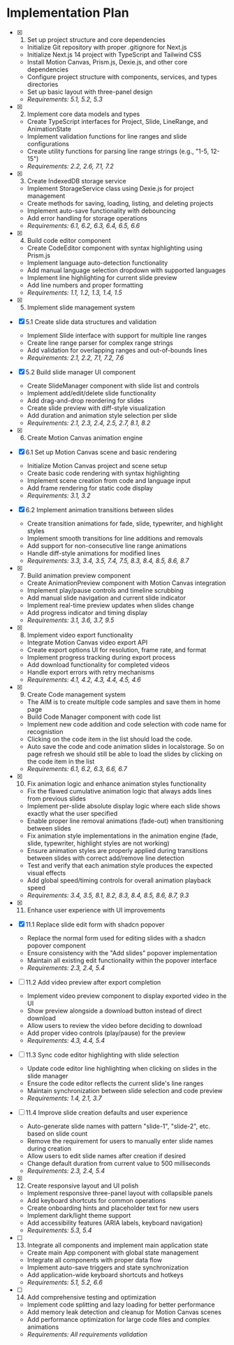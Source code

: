# Implementation Plan

- [x] 1. Set up project structure and core dependencies

  - Initialize Git repository with proper .gitignore for Next.js
  - Initialize Next.js 14 project with TypeScript and Tailwind CSS
  - Install Motion Canvas, Prism.js, Dexie.js, and other core dependencies
  - Configure project structure with components, services, and types directories
  - Set up basic layout with three-panel design
  - _Requirements: 5.1, 5.2, 5.3_

- [x] 2. Implement core data models and types

  - Create TypeScript interfaces for Project, Slide, LineRange, and AnimationState
  - Implement validation functions for line ranges and slide configurations
  - Create utility functions for parsing line range strings (e.g., "1-5, 12-15")
  - _Requirements: 2.2, 2.6, 7.1, 7.2_

- [x] 3. Create IndexedDB storage service

  - Implement StorageService class using Dexie.js for project management
  - Create methods for saving, loading, listing, and deleting projects
  - Implement auto-save functionality with debouncing
  - Add error handling for storage operations
  - _Requirements: 6.1, 6.2, 6.3, 6.4, 6.5, 6.6_

- [x] 4. Build code editor component

  - Create CodeEditor component with syntax highlighting using Prism.js
  - Implement language auto-detection functionality
  - Add manual language selection dropdown with supported languages
  - Implement line highlighting for current slide preview
  - Add line numbers and proper formatting
  - _Requirements: 1.1, 1.2, 1.3, 1.4, 1.5_

- [x] 5. Implement slide management system
- [x] 5.1 Create slide data structures and validation

  - Implement Slide interface with support for multiple line ranges
  - Create line range parser for complex range strings
  - Add validation for overlapping ranges and out-of-bounds lines
  - _Requirements: 2.1, 2.2, 7.1, 7.2, 7.6_

- [x] 5.2 Build slide manager UI component

  - Create SlideManager component with slide list and controls
  - Implement add/edit/delete slide functionality
  - Add drag-and-drop reordering for slides
  - Create slide preview with diff-style visualization
  - Add duration and animation style selection per slide
  - _Requirements: 2.1, 2.3, 2.4, 2.5, 2.7, 8.1, 8.2_

- [x] 6. Create Motion Canvas animation engine
- [x] 6.1 Set up Motion Canvas scene and basic rendering

  - Initialize Motion Canvas project and scene setup
  - Create basic code rendering with syntax highlighting
  - Implement scene creation from code and language input
  - Add frame rendering for static code display
  - _Requirements: 3.1, 3.2_

- [x] 6.2 Implement animation transitions between slides

  - Create transition animations for fade, slide, typewriter, and highlight styles
  - Implement smooth transitions for line additions and removals
  - Add support for non-consecutive line range animations
  - Handle diff-style animations for modified lines
  - _Requirements: 3.3, 3.4, 3.5, 7.4, 7.5, 8.3, 8.4, 8.5, 8.6, 8.7_

- [x] 7. Build animation preview component

  - Create AnimationPreview component with Motion Canvas integration
  - Implement play/pause controls and timeline scrubbing
  - Add manual slide navigation and current slide indicator
  - Implement real-time preview updates when slides change
  - Add progress indicator and timing display
  - _Requirements: 3.1, 3.6, 3.7, 9.5_

- [x] 8. Implement video export functionality

  - Integrate Motion Canvas video export API
  - Create export options UI for resolution, frame rate, and format
  - Implement progress tracking during export process
  - Add download functionality for completed videos
  - Handle export errors with retry mechanisms
  - _Requirements: 4.1, 4.2, 4.3, 4.4, 4.5, 4.6_

- [x] 9. Create Code management system

  - The AIM is to create multiple code samples and save them in home page
  - Build Code Manager component with code list
  - Implement new code addition and code selection with code name for recognistion
  - Clicking on the code item in the list should load the code.
  - Auto save the code and code animation slides in localstorage. So on page refresh we should still be able to load the slides by clicking on the code item in the list
  - _Requirements: 6.1, 6.2, 6.3, 6.6, 6.7_

- [x] 10. Fix animation logic and enhance animation styles functionality

  - Fix the flawed cumulative animation logic that always adds lines from previous slides
  - Implement per-slide absolute display logic where each slide shows exactly what the user specified
  - Enable proper line removal animations (fade-out) when transitioning between slides
  - Fix animation style implementations in the animation engine (fade, slide, typewriter, highlight styles are not working)
  - Ensure animation styles are properly applied during transitions between slides with correct add/remove line detection
  - Test and verify that each animation style produces the expected visual effects
  - Add global speed/timing controls for overall animation playback speed
  - _Requirements: 3.4, 3.5, 8.1, 8.2, 8.3, 8.4, 8.5, 8.6, 8.7, 9.3_

- [x] 11. Enhance user experience with UI improvements
- [x] 11.1 Replace slide edit form with shadcn popover

  - Replace the normal form used for editing slides with a shadcn popover component
  - Ensure consistency with the "Add slides" popover implementation
  - Maintain all existing edit functionality within the popover interface
  - _Requirements: 2.3, 2.4, 5.4_

- [ ] 11.2 Add video preview after export completion

  - Implement video preview component to display exported video in the UI
  - Show preview alongside a download button instead of direct download
  - Allow users to review the video before deciding to download
  - Add proper video controls (play/pause) for the preview
  - _Requirements: 4.3, 4.4, 5.4_

- [ ] 11.3 Sync code editor highlighting with slide selection

  - Update code editor line highlighting when clicking on slides in the slide manager
  - Ensure the code editor reflects the current slide's line ranges
  - Maintain synchronization between slide selection and code preview
  - _Requirements: 1.4, 2.1, 3.7_

- [ ] 11.4 Improve slide creation defaults and user experience

  - Auto-generate slide names with pattern "slide-1", "slide-2", etc. based on slide count
  - Remove the requirement for users to manually enter slide names during creation
  - Allow users to edit slide names after creation if desired
  - Change default duration from current value to 500 milliseconds
  - _Requirements: 2.3, 2.4, 5.4_

- [x] 12. Create responsive layout and UI polish

  - Implement responsive three-panel layout with collapsible panels
  - Add keyboard shortcuts for common operations
  - Create onboarding hints and placeholder text for new users
  - Implement dark/light theme support
  - Add accessibility features (ARIA labels, keyboard navigation)
  - _Requirements: 5.3, 5.4_

- [ ] 13. Integrate all components and implement main application state

  - Create main App component with global state management
  - Integrate all components with proper data flow
  - Implement auto-save triggers and state synchronization
  - Add application-wide keyboard shortcuts and hotkeys
  - _Requirements: 5.1, 5.2, 6.6_

- [ ] 14. Add comprehensive testing and optimization
  - Implement code splitting and lazy loading for better performance
  - Add memory leak detection and cleanup for Motion Canvas scenes
  - Add performance optimization for large code files and complex animations
  - _Requirements: All requirements validation_
